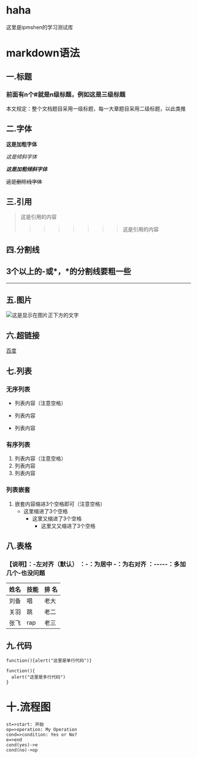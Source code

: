 # haha
这里是ipmshen的学习测试库

# markdown语法
## 一.标题
### 前面有n个#就是n级标题，例如这是三级标题
本文规定：整个文档题目采用一级标题，每一大章题目采用二级标题，以此类推

## 二.字体
**这是加粗字体**

*这是倾斜字体*

***这是加粗倾斜字体***

~~这是删除线字体~~

## 三.引用
>这是引用的内容
>>>>>>>>这是引用的内容

## 四.分割线
3个以上的-或*，*的分割线要粗一些
---
***

## 五.图片
![这是显示在图片正下方的文字](../miao.jpg)

## 六.超链接
[百度](http://www.baidu.com)

## 七.列表
### 无序列表
+ 列表内容（注意空格）
- 列表内容
* 列表内容

### 有序列表
1. 列表内容（注意空格）
2. 列表内容
3. 列表内容

### 列表嵌套
1. 嵌套内容缩进3个空格即可（注意空格）
   + 这里缩进了3个空格
      + 这里又缩进了3个空格
         + 这里又又缩进了3个空格
      
## 八.表格
### 【说明】：-左对齐（默认）  ：-：为居中  -：为右对齐  ：-----：多加几个-也没问题
|姓名   |   技能|  排  名  |
|---|---|---|
|刘备|唱|老大|
|关羽|跳|老二|
|张飞|rap|老三|

## 九.代码
`function(){alert("这里是单行代码")}`

```
function(){
  alert("这里是多行代码")
}
```

# 十.流程图
```flow
st=>start: 开始
op=>operation: My Operation
cond=>condition: Yes or No?
e=>end
cond(yes)->e
cond(no)->op
```


